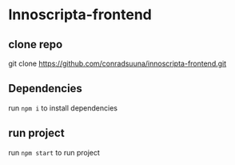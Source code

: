 # Innoscripta-frontend

## clone repo
git clone https://github.com/conradsuuna/innoscripta-frontend.git

## Dependencies
run `npm i` to install dependencies

## run project
run `npm start` to run project

